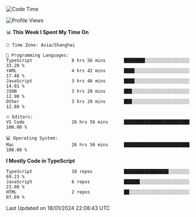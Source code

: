 <!--START_SECTION:waka-->
![Code Time](http://img.shields.io/badge/Code%20Time-5%2C729%20hrs%206%20mins-blue)

![Profile Views](http://img.shields.io/badge/Profile%20Views-0-blue)

📊 **This Week I Spent My Time On** 

```text
🕑︎ Time Zone: Asia/Shanghai

💬 Programming Languages: 
TypeScript               8 hrs 56 mins       ████████░░░░░░░░░░░░░░░░░   33.20 % 
YAML                     4 hrs 42 mins       ████░░░░░░░░░░░░░░░░░░░░░   17.48 % 
JavaScript               3 hrs 46 mins       ████░░░░░░░░░░░░░░░░░░░░░   14.01 % 
JSON                     3 hrs 28 mins       ███░░░░░░░░░░░░░░░░░░░░░░   12.90 % 
Other                    3 hrs 28 mins       ███░░░░░░░░░░░░░░░░░░░░░░   12.88 % 

🔥 Editors: 
VS Code                  26 hrs 56 mins      █████████████████████████   100.00 % 

💻 Operating System: 
Mac                      26 hrs 56 mins      █████████████████████████   100.00 % 
```

**I Mostly Code in TypeScript** 

```text
TypeScript               18 repos            █████████████████░░░░░░░░   69.23 % 
JavaScript               6 repos             ██████░░░░░░░░░░░░░░░░░░░   23.08 % 
HTML                     2 repos             ██░░░░░░░░░░░░░░░░░░░░░░░   07.69 % 
```




 Last Updated on 18/01/2024 22:08:43 UTC
<!--END_SECTION:waka-->
